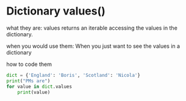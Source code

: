 # Dictionary values()

what they are:
values returns an iterable accessing the values in the dictionary.

when you would use them:
When you just want to see the values in a dictionary

how to code them

```python
dict = {'England': 'Boris', 'Scotland': 'Nicola'}
print("PMs are")
for value in dict.values
	print(value)
```
